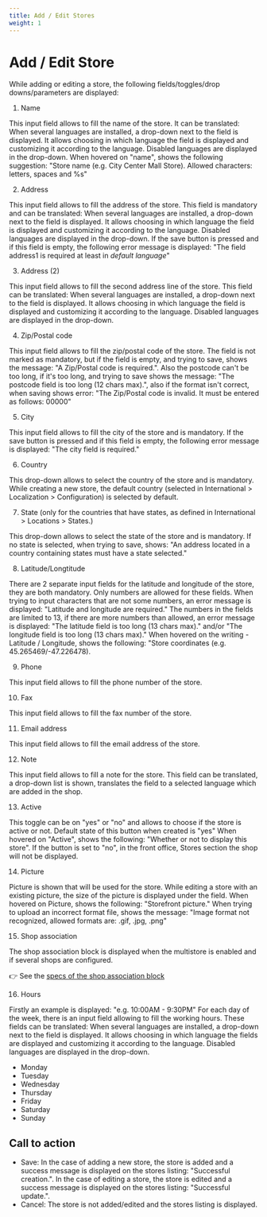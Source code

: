 ```yaml
---
title: Add / Edit Stores
weight: 1
---
```


# Add / Edit Store

While adding or editing a store, the following fields/toggles/drop downs/parameters are displayed:

1) Name

This input field allows to fill the name of the store. It can be translated: When several languages are installed, a drop-down next to the field is displayed. It allows choosing in which language the field is displayed and customizing it according to the language. Disabled languages are displayed in the drop-down. When hovered on "name", shows the following suggestion: "Store name (e.g. City Center Mall Store). Allowed characters: letters, spaces and %s"

2) Address

This input field allows to fill the address of the store. This field is mandatory and can be translated: When several languages are installed, a drop-down next to the field is displayed. It allows choosing in which language the field is displayed and customizing it according to the language. Disabled languages are displayed in the drop-down.
If the save button is pressed and if this field is empty, the following error message is displayed: "The field address1 is required at least in _default language_"

3) Address (2)

This input field allows to fill the second address line of the store. This field can be translated: When several languages are installed, a drop-down next to the field is displayed. It allows choosing in which language the field is displayed and customizing it according to the language. Disabled languages are displayed in the drop-down.

4) Zip/Postal code

This input field allows to fill the zip/postal code of the store. The field is not marked as mandatory, but if the field is empty, and trying to save, shows the message: "A Zip/Postal code is required.". Also the postcode can't be too long, if it's too long, and trying to save shows the message: "The postcode field is too long (12 chars max).", also if the format isn't correct, when saving shows error: "The Zip/Postal code is invalid. It must be entered as follows: 00000"

5) City

This input field allows to fill the city of the store and is mandatory.
If the save button is pressed and if this field is empty, the following error message is displayed: "The city field is required."

6) Country

This drop-down allows to select the country of the store and is mandatory. While creating a new store, the default country (selected in International > Localization > Configuration) is selected by default.

7) State (only for the countries that have states, as defined in International > Locations > States.)

This drop-down allows to select the state of the store and is mandatory. If no state is selected, when trying to save, shows: "An address located in a country containing states must have a state selected."

8) Latitude/Longtitude

There are 2 separate input fields for the latitude and longitude of the store, they are both mandatory.
Only numbers are allowed for these fields. When trying to input characters that are not some numbers, an error message is displayed: "Latitude and longitude are required." The numbers in the fields are limited to 13, if there are more numbers than allowed, an error message is displayed: "The latitude field is too long (13 chars max)." and/or "The longitude field is too long (13 chars max)."
When hovered on the writing - Latitude / Longitude, shows the following: "Store coordinates (e.g. 45.265469/-47.226478).

9) Phone

This input field allows to fill the phone number of the store.

10) Fax

This input field allows to fill the fax number of the store.

11) Email address

This input field allows to fill the email address of the store.

12) Note

This input field allows to fill a note for the store. This field can be translated, a drop-down list is shown, translates the field to a selected language which are added in the shop.

13) Active

This toggle can be on "yes" or "no" and allows to choose if the store is active or not. Default state of this button when created is "yes"
When hovered on "Active", shows the following: "Whether or not to display this store". If the button is set to "no", in the front office, Stores section the shop will not be displayed.

14) Picture

Picture is shown that will be used for the store.
While editing a store with an existing picture, the size of the picture is displayed under the field. When hovered on Picture, shows the following: "Storefront picture."
When trying to upload an incorrect format file, shows the message: "Image format not recognized, allowed formats are: .gif, .jpg, .png"

15) Shop association

The shop association block is displayed when the multistore is enabled and if several shops are configured.

:point_right: See the [specs of the shop association block](../../../multistoregeneralspecs.md#shop-association-block)

16) Hours

Firstly an example is displayed: "e.g. 10:00AM - 9:30PM"
For each day of the week, there is an input field allowing to fill the working hours. These fields can be translated: When several languages are installed, a drop-down next to the field is displayed. It allows choosing in which language the fields are displayed and customizing it according to the language. Disabled languages are displayed in the drop-down.

 - Monday
 - Tuesday
 - Wednesday
 - Thursday
 - Friday
 - Saturday
 - Sunday

## Call to action

- Save:
In the case of adding a new store, the store is added and a success message is displayed on the stores listing: "Successful creation.". In the case of editing a store, the store is edited and a success message is displayed on the stores listing: "Successful update.".
- Cancel:
The store is not added/edited and the stores listing is displayed.
